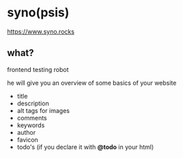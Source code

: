 # syno(psis)
https://www.syno.rocks

## what?
frontend testing robot

he will give you an overview of some basics of your website

- title
- description
- alt tags for images
- comments
- keywords
- author
- favicon
- todo's (if you declare it with <b>@todo</b> in your html)

